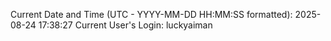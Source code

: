 Current Date and Time (UTC - YYYY-MM-DD HH:MM:SS formatted): 2025-08-24 17:38:27
Current User's Login: luckyaiman
